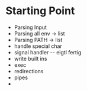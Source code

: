 # Starting Point
- Parsing Input
- Parsing all env -> list
- Parsing PATH -> list
- handle special char
- signal handler -- eigtl fertig
- write built ins
- exec
- redirections
- pipes
- 
